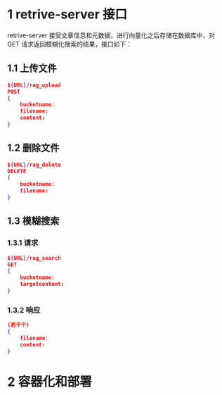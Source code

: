 # 1 retrive-server 接口
retrive-server 接受文章信息和元数据，进行向量化之后存储在数据库中，对 GET 请求返回模糊化搜索的结果，接口如下：

## 1.1 上传文件
```json
${URL}/rag_upload
POST
{
    bucketname:
    filename:
    content:
}
```

## 1.2 删除文件
```json
${URL}/rag_delete
DELETE
{
    bucketname:
    filename:
}
```

## 1.3 模糊搜索
### 1.3.1 请求
```json
${URL}/rag_search
GET
{
    bucketname:
    targetcontent:
}
```

### 1.3.2 响应
```json
(若干个)
{
    filename:
    content:
}
```

# 2 容器化和部署